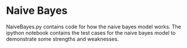 # Naive Bayes

NaiveBayes.py contains code for how the naive bayes model works. The ipython notebook contains the test cases for the naive bayes model to demonstrate some strengths and weaknesses.